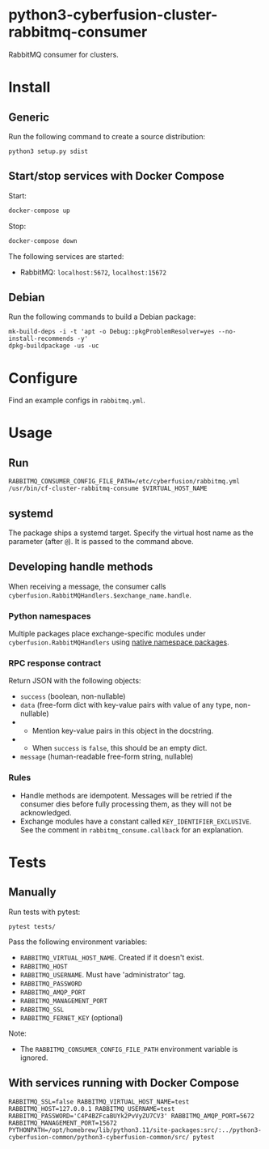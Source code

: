 # python3-cyberfusion-cluster-rabbitmq-consumer

RabbitMQ consumer for clusters.

# Install

## Generic

Run the following command to create a source distribution:

    python3 setup.py sdist

## Start/stop services with Docker Compose

Start:

```bash
docker-compose up
```

Stop:

```bash
docker-compose down
```

The following services are started:

* RabbitMQ: `localhost:5672`, `localhost:15672`

## Debian

Run the following commands to build a Debian package:

    mk-build-deps -i -t 'apt -o Debug::pkgProblemResolver=yes --no-install-recommends -y'
    dpkg-buildpackage -us -uc

# Configure

Find an example configs in `rabbitmq.yml`.

# Usage

## Run

    RABBITMQ_CONSUMER_CONFIG_FILE_PATH=/etc/cyberfusion/rabbitmq.yml /usr/bin/cf-cluster-rabbitmq-consume $VIRTUAL_HOST_NAME

## systemd

The package ships a systemd target. Specify the virtual host name as the parameter (after `@`). It is passed to the command above.

## Developing handle methods

When receiving a message, the consumer calls `cyberfusion.RabbitMQHandlers.$exchange_name.handle`.

### Python namespaces

Multiple packages place exchange-specific modules under `cyberfusion.RabbitMQHandlers` using [native namespace packages](https://packaging.python.org/en/latest/guides/packaging-namespace-packages/#native-namespace-packages).

### RPC response contract

Return JSON with the following objects:

* `success` (boolean, non-nullable)
* `data` (free-form dict with key-value pairs with value of any type, non-nullable)
* - Mention key-value pairs in this object in the docstring.
* - When `success` is `false`, this should be an empty dict.
* `message` (human-readable free-form string, nullable)

### Rules

* Handle methods are idempotent. Messages will be retried if the consumer dies before fully processing them, as they will not be acknowledged.
* Exchange modules have a constant called `KEY_IDENTIFIER_EXCLUSIVE`. See the comment in `rabbitmq_consume.callback` for an explanation.

# Tests

## Manually

Run tests with pytest:

    pytest tests/

Pass the following environment variables:

* `RABBITMQ_VIRTUAL_HOST_NAME`. Created if it doesn't exist.
* `RABBITMQ_HOST`
* `RABBITMQ_USERNAME`. Must have 'administrator' tag.
* `RABBITMQ_PASSWORD`
* `RABBITMQ_AMQP_PORT`
* `RABBITMQ_MANAGEMENT_PORT`
* `RABBITMQ_SSL`
* `RABBITMQ_FERNET_KEY` (optional)

Note:

- The `RABBITMQ_CONSUMER_CONFIG_FILE_PATH` environment variable is ignored.

## With services running with Docker Compose

    RABBITMQ_SSL=false RABBITMQ_VIRTUAL_HOST_NAME=test RABBITMQ_HOST=127.0.0.1 RABBITMQ_USERNAME=test RABBITMQ_PASSWORD='C4P4BZFcaBUYk2PvVyZU7CV3' RABBITMQ_AMQP_PORT=5672 RABBITMQ_MANAGEMENT_PORT=15672 PYTHONPATH=/opt/homebrew/lib/python3.11/site-packages:src/:../python3-cyberfusion-common/python3-cyberfusion-common/src/ pytest
